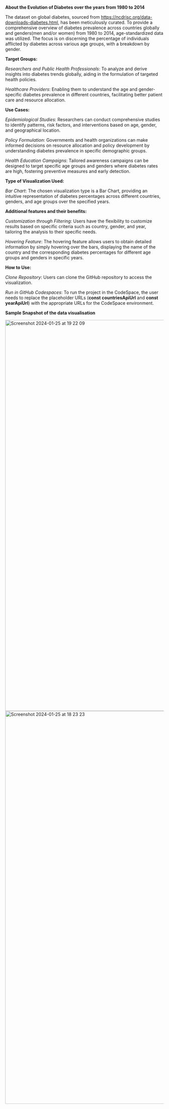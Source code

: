 **About the Evolution of Diabetes over the years from 1980 to 2014**

The dataset on global diabetes, sourced from https://ncdrisc.org/data-downloads-diabetes.html, has been meticulously curated. To provide a comprehensive overview of diabetes prevalence across countries globally and genders(men and/or women) from 1980 to 2014, age-standardized data was utilized. The focus is on discerning the percentage of individuals afflicted by diabetes across various age groups, with a breakdown by gender.

**Target Groups:**

*Researchers and Public Health Professionals*: To analyze and derive insights into diabetes trends globally, aiding in the formulation of targeted health policies.

*Healthcare Providers*: Enabling them to understand the age and gender-specific diabetes prevalence in different countries, facilitating better patient care and resource allocation.

**Use Cases:**

*Epidemiological Studies*: Researchers can conduct comprehensive studies to identify patterns, risk factors, and interventions based on age, gender, and geographical location.

*Policy Formulation*: Governments and health organizations can make informed decisions on resource allocation and policy development by understanding diabetes prevalence in specific demographic groups.

*Health Education Campaigns*: Tailored awareness campaigns can be designed to target specific age groups and genders where diabetes rates are high, fostering preventive measures and early detection.

**Type of Visualization Used:**

*Bar Chart*: The chosen visualization type is a Bar Chart, providing an intuitive representation of diabetes percentages across different countries, genders, and age groups over the specified years.

**Additional features and their benefits:**

*Customization through Filtering*: Users have the flexibility to customize results based on specific criteria such as country, gender, and year, tailoring the analysis to their specific needs.

*Hovering Feature*: The hovering feature allows users to obtain detailed information by simply hovering over the bars, displaying the name of the country and the corresponding diabetes percentages for different age groups and genders in specific years.

**How to Use:**

*Clone Repository*: Users can clone the GitHub repository to access the visualization.

*Run in GitHub Codespaces*: To run the project in the CodeSpace, the user needs to replace the placeholder URLs (**const countriesApiUrl** and **const yearApiUrl**) with the appropriate URLs for the CodeSpace environment. 

**Sample Snapshot of the data visualisation**


<img width="1240" alt="Screenshot 2024-01-25 at 19 22 09" src="https://github.com/Aboruahcode/diabetes_data_visualization/assets/81387085/aed5ebc8-d8ed-4e8d-b45e-cb140179c87a">
<img width="1246" alt="Screenshot 2024-01-25 at 18 23 23" src="https://github.com/Aboruahcode/diabetes_data_visualization/assets/81387085/509fd503-485f-4b75-a0ce-9dae4fa72329">
